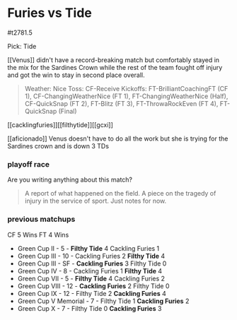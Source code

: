 # Furies vs Tide

#t2781.5

Pick: Tide

[[Venus]] didn't have a record-breaking match but comfortably stayed in the mix for the Sardines Crown while the rest of the team fought off injury and got the win to stay in second place overall.

> Weather: Nice
> Toss: CF-Receive
> Kickoffs: FT-BrilliantCoachingFT (CF 1), CF-ChangingWeatherNice (FT 1), FT-ChangingWeatherNice (Half), CF-QuickSnap (FT 2), FT-Blitz (FT 3), FT-ThrowaRockEven (FT 4), FT-QuickSnap (Final)

[[cacklingfuries]][[filthytide]][[gcxi]]

[[aficionado]] 
Venus doesn't have to do all the work but she is trying for the Sardines crown and is down 3 TDs  

### playoff race



Are you writing anything about this match?

> A report of what happened on the field.
> A piece on the tragedy of injury in the service of sport.
> Just notes for now.

### previous matchups

CF 5 Wins
FT 4 Wins

* Green Cup II - 5 - **Filthy Tide** 4 Cackling Furies 1
* Green Cup III - 10 - Cackling Furies 2 **Filthy Tide** 4
* Green Cup III - SF - **Cackling Furies** 3 Filthy Tide 0
* Green Cup IV - 8 - Cackling Furies 1 **Filthy Tide** 4
* Green Cup VII - 5 - **Filthy Tide** 4 Cackling Furies 2
* Green Cup VIII - 12 - **Cackling Furies** 2 Filthy Tide 0
* Green Cup IX - 12 - Filthy Tide 2 **Cackling Furies** 4
* Green Cup V Memorial - 7 - Filthy Tide 1 **Cackling Furies** 2
* Green Cup X - 7 - Filthy Tide 0 **Cackling Furies** 3